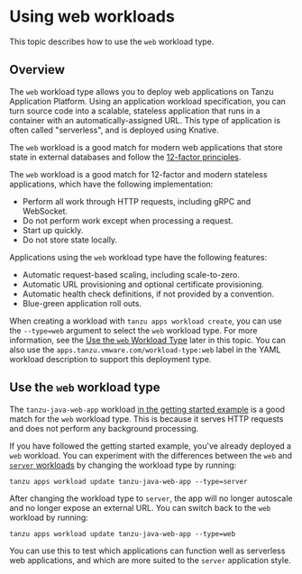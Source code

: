 # Using web workloads

This topic describes how to use the `web` workload type.

## <a id="overview"></a>Overview

The `web` workload type allows you to deploy web applications on Tanzu Application Platform.
Using an application workload specification, you can turn source code into a scalable, stateless
application that runs in a container with an automatically-assigned URL.
This type of application is often called "serverless", and is deployed using Knative.

The `web` workload is a good match for modern web applications that store state in external databases
and follow the [12-factor principles](https://12factor.net).

The `web` workload is a good match for 12-factor and modern stateless applications,
which have the following implementation:

* Perform all work through HTTP requests, including gRPC and WebSocket.
* Do not perform work except when processing a request.
* Start up quickly.
* Do not store state locally.

Applications using the `web` workload type have the following features:

* Automatic request-based scaling, including scale-to-zero.
* Automatic URL provisioning and optional certificate provisioning.
* Automatic health check definitions, if not provided by a convention.
* Blue-green application roll outs.

When creating a workload with `tanzu apps workload create`, you can use the
`--type=web` argument to select the `web` workload type.
For more information, see the [Use the `web` Workload Type](#using) later in this topic.
You can also use the `apps.tanzu.vmware.com/workload-type:web` label in the
YAML workload description to support this deployment type.

## <a id="using"></a> Use the `web` workload type

The `tanzu-java-web-app` workload [in the getting started example](../getting-started/deploy-first-app.md)
is a good match for the `web` workload type.
This is because it serves HTTP requests and does not perform any background processing.

If you have followed the getting started example, you've already deployed a `web` workload.
You can experiment with the differences between the `web` and [`server` workloads](./server.md)
by changing the workload type by running:

```console
tanzu apps workload update tanzu-java-web-app --type=server
```

After changing the workload type to `server`, the app will no longer autoscale and
no longer expose an external URL.
You can switch back to the `web` workload by running:

```console
tanzu apps workload update tanzu-java-web-app --type=web
```

You can use this to test which applications can function well as serverless web applications,
and which are more suited to the `server` application style.
